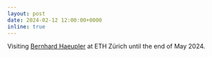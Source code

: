 ```yaml
---
layout: post
date: 2024-02-12 12:00:00+0000
inline: true
---
```


Visiting <a href="https://people.inf.ethz.ch/haeuplb/">Bernhard Haeupler</a> at ETH Zürich until the end of May 2024.
